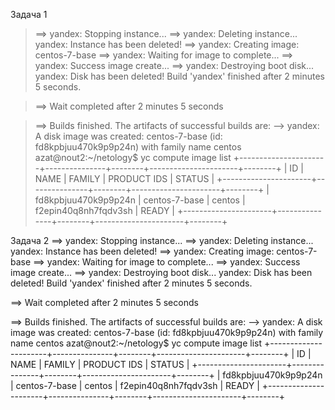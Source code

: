 Задача 1

> ==> yandex: Stopping instance...
==> yandex: Deleting instance...
    yandex: Instance has been deleted!
==> yandex: Creating image: centos-7-base
==> yandex: Waiting for image to complete...
==> yandex: Success image create...
==> yandex: Destroying boot disk...
    yandex: Disk has been deleted!
Build 'yandex' finished after 2 minutes 5 seconds.

> ==> Wait completed after 2 minutes 5 seconds

> ==> Builds finished. The artifacts of successful builds are:
--> yandex: A disk image was created: centos-7-base (id: fd8kpbjuu470k9p9p24n) with family name centos
> azat@nout2:~/netology$ yc compute image list
+----------------------+---------------+--------+----------------------+--------+
|          ID          |     NAME      | FAMILY |     PRODUCT IDS      | STATUS |
+----------------------+---------------+--------+----------------------+--------+
| fd8kpbjuu470k9p9p24n | centos-7-base | centos | f2epin40q8nh7fqdv3sh | READY  |
+----------------------+---------------+--------+----------------------+--------+

Задача 2
==> yandex: Stopping instance...
==> yandex: Deleting instance...
    yandex: Instance has been deleted!
==> yandex: Creating image: centos-7-base
==> yandex: Waiting for image to complete...
==> yandex: Success image create...
==> yandex: Destroying boot disk...
    yandex: Disk has been deleted!
Build 'yandex' finished after 2 minutes 5 seconds.

==> Wait completed after 2 minutes 5 seconds

==> Builds finished. The artifacts of successful builds are:
--> yandex: A disk image was created: centos-7-base (id: fd8kpbjuu470k9p9p24n) with family name centos
azat@nout2:~/netology$ yc compute image list
+----------------------+---------------+--------+----------------------+--------+
|          ID          |     NAME      | FAMILY |     PRODUCT IDS      | STATUS |
+----------------------+---------------+--------+----------------------+--------+
| fd8kpbjuu470k9p9p24n | centos-7-base | centos | f2epin40q8nh7fqdv3sh | READY  |
+----------------------+---------------+--------+----------------------+--------+


